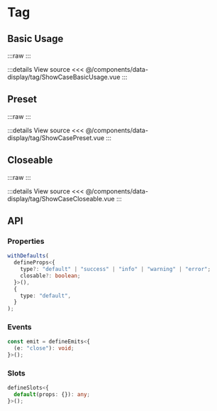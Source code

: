 <script setup lang="ts">
import ShowCaseBasicUsage from './ShowCaseBasicUsage.vue';
import ShowCasePreset from './ShowCasePreset.vue';
import ShowCaseCloseable from './ShowCaseCloseable.vue';
</script>

# Tag

## Basic Usage

:::raw
<ShowCaseBasicUsage class="vp-raw" />
:::

:::details View source
<<< @/components/data-display/tag/ShowCaseBasicUsage.vue
:::

## Preset

:::raw
<ShowCasePreset class="vp-raw" />
:::

:::details View source
<<< @/components/data-display/tag/ShowCasePreset.vue
:::

## Closeable

:::raw
<ShowCaseCloseable class="vp-raw" />
:::

:::details View source
<<< @/components/data-display/tag/ShowCaseCloseable.vue
:::

## API

### Properties

```ts
withDefaults(
  defineProps<{
    type?: "default" | "success" | "info" | "warning" | "error";
    closable?: boolean;
  }>(),
  {
    type: "default",
  }
);
```

### Events

```ts
const emit = defineEmits<{
  (e: "close"): void;
}>();
```

### Slots

```ts
defineSlots<{
  default(props: {}): any;
}>();
```
